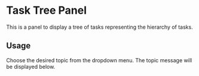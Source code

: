 # Task Tree Panel
This is a panel to display a tree of tasks representing the hierarchy of tasks.

## Usage
Choose the desired topic from the dropdown menu. The topic message will be displayed below.